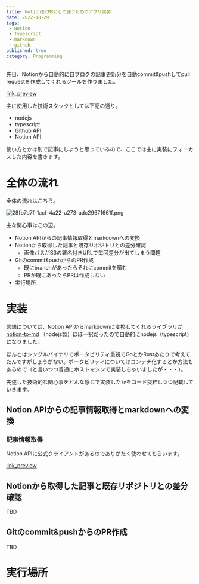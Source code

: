 ```yaml
---
title: NotionをCMSとして使うためのアプリ実装
date: 2022-10-29
tags:
 - Notion
 - Typescript
 - markdown
 - github
published: true
category: Programming
---
```


先日、Notionから自動的に自ブログの記事更新分を自動commit&pushしてpull requestを作成してくれるツールを作りました。


[link_preview](https://github.com/ymtdzzz/notion-blog-converter)


主に使用した技術スタックとしては下記の通り。

- nodejs
- typescript
- Github API
- Notion API

使い方とかは別で記事にしようと思っているので、ここでは主に実装にフォーカスした内容を書きます。


# 全体の流れ


全体の流れはこちら。


![28fb7d7f-1acf-4a22-a273-adc29671661f.png](../../../../gridsome-theme/src/assets/images/notion/28fb7d7f-1acf-4a22-a273-adc29671661f.png)


主な関心事はこの辺。

- Notion APIからの記事情報取得とmarkdownへの変換
- Notionから取得した記事と既存リポジトリとの差分確認
	- 画像パスがS3の署名付きURLで毎回差分が出てしまう問題
- Gitのcommit&pushからのPR作成
	- 既にbranchがあったらそれにcommitを積む
	- PRが既にあったらPRは作成しない
- 実行場所

# 実装


言語については、Notion APIからmarkdownに変換してくれるライブラリが [notion-to-md](https://github.com/souvikinator/notion-to-md) （nodejs製）ほぼ一択だったので自動的にnodejs（typescript）になりました。


ほんとはシングルバイナリでポータビリティ重視でGoとかRustあたりで考えてたんですがしょうがない。ポータビリティについてはコンテナ化するとか方法もあるので（と言いつつ普通にホストマシンで実装しちゃいましたが・・・）。


先述した技術的な関心事をどんな感じで実装したかをコード抜粋しつつ記載していきます。


## Notion APIからの記事情報取得とmarkdownへの変換


### 記事情報取得


Notion APIに公式クライアントがあるのでありがたく使わせてもらいます。


[link_preview](https://github.com/makenotion/notion-sdk-js)


## Notionから取得した記事と既存リポジトリとの差分確認


TBD


## Gitのcommit&pushからのPR作成


TBD


# 実行場所

